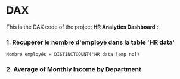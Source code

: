 # DAX

This is the DAX code of the project __HR Analytics Dashboard__ :

### 1. Récupérer le nombre d'employé dans la table 'HR data'
```dax
Nombre employés = DISTINCTCOUNT('HR data'[emp no])
```
### 2. Average of Monthly Income by Department
<!--
```dax
Nombre employés = DISTINCTCOUNT('HR data'[emp no])
```dax
Mesrure = average(monthly income
```
-->
